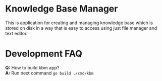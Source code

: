 # Knowledge Base Manager

This is application for creating and managing knowledge base which is 
stored on disk in a way that is easy to access using just file manager
and text editor.

# Development FAQ

**Q:** How to build kbm app?<br/>
**A:** Run next command `go build ./cmd/kbm`
